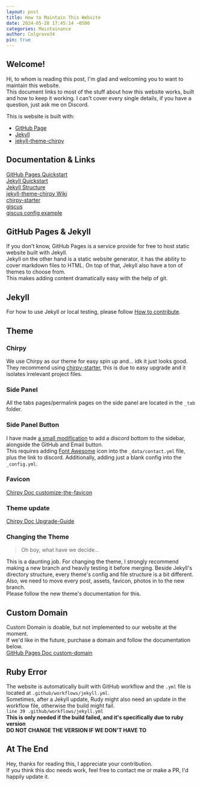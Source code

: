 ```yaml
---
layout: post
title: How to Maintain This Website
date: 2024-05-28 17:45:14 −0500
categories: Maintainance
author: Colgrave34
pin: true
---
```

## Welcome!
Hi, to whom is reading this post, I'm glad and welcoming you to want to maintain this website.  
This document links to most of the stuff about how this website works, built and how to keep it working. I can't cover every single details, if you have a question, just ask me on Discord.

This is website is built with:
- [GitHub Page](https://pages.github.com/)
- [Jekyll](https://jekyllrb.com/)
- [jekyll-theme-chirpy](https://github.com/cotes2020/jekyll-theme-chirpy)

## Documentation & Links
[GitHub Pages Quickstart](https://docs.github.com/en/pages/quickstart)  
[Jekyll Quickstart](https://jekyllrb.com/docs/)  
[Jekyll Structure](https://jekyllrb.com/docs/structure/)  
[jekyll-theme-chirpy Wiki](https://github.com/cotes2020/jekyll-theme-chirpy/wiki)  
[chirpy-starter](https://github.com/cotes2020/chirpy-starter)  
[giscus](https://giscus.app/)  
[giscus config example](https://github.com/cotes2020/chirpy-starter/blob/main/_config.yml#L108)  

## GitHub Pages & Jekyll
If you don't know, GitHub Pages is a service provide for free to host static website built with Jekyll.  
Jekyll on the other hand is a static website generator, it has the ability to cover markdown files to HTML. On top of that, Jekyll also have a ton of themes to choose from.  
This makes adding content dramatically easy with the help of git.

## Jekyll
For how to use Jekyll or local testing, please follow [How to contribute]().

## Theme
### Chirpy
We use Chirpy as our theme for easy spin up and... idk it just looks good.  
They recommend using [chirpy-starter](https://github.com/cotes2020/chirpy-starter), this is due to easy upgrade and it isolates irrelevant project files.

### Side Panel
All the tabs pages/permalink pages on the side panel are located in the `_tab` folder.

### Side Panel Button
I have made [a small modification](https://github.com/itslc2023/itslc2023.github.io/commit/b5813dc29e2efd3032ff0e69c0b5fb4f2330ad3f) to add a discord bottom to the sidebar, alongside the GitHub and Email button.  
This requires adding [Font Awesome](https://fontawesome.com/icons/discord?f=brands&s=solid) icon into the `_data/contact.yml` file, plus the link to discord. Additionally, adding just a blank config into the `_config.yml`.

### Favicon
[Chirpy Doc customize-the-favicon](https://chirpy.cotes.page/posts/customize-the-favicon/)

### Theme update
[Chirpy Doc Upgrade-Guide](https://github.com/cotes2020/jekyll-theme-chirpy/wiki/Upgrade-Guide)

### Changing the Theme
> Oh boy, what have we decide...

This is a daunting job. For changing the theme, I strongly recommend making a new branch and heavily testing it before merging. Beside Jekyll's directory structure, every theme's config and file structure is a bit different. Also, we need to move every post, assets, favicon, photos in to the new branch.  
Please follow the new theme's documentation for this.

## Custom Domain
Custom Domain is doable, but not implemented to our website at the moment.  
If we'd like in the future, purchase a domain and follow the documentation below.  
[GitHub Pages Doc custom-domain](https://docs.github.com/en/pages/configuring-a-custom-domain-for-your-github-pages-site)

## Ruby Error
The website is automatically built with GitHub workflow and the `.yml` file is located at `.github/workflows/jekyll.yml`.  
Sometimes, after a Jekyll update, Rudy might also need an update in the workflow file, otherwise the build might fail.  
`line 39 .github/workflows/jekyll.yml`  
**This is only needed if the build failed, and it's specifically due to ruby version**  
**DO NOT CHANGE THE VERSION IF WE DON'T HAVE TO**

## At The End
Hey, thanks for reading this, I appreciate your contribution.  
If you think this doc needs work, feel free to contact me or make a PR, I'd happily update it.
